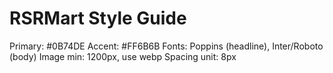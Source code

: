 # RSRMart Style Guide

Primary: #0B74DE
Accent: #FF6B6B
Fonts: Poppins (headline), Inter/Roboto (body)
Image min: 1200px, use webp
Spacing unit: 8px
